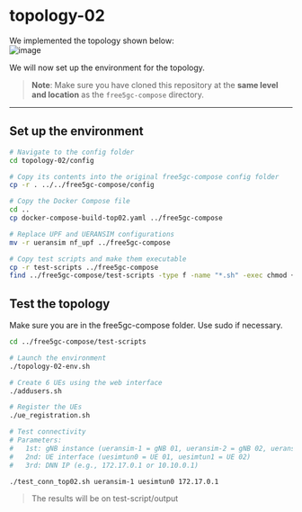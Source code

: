 # topology-02

We implemented the topology shown below:  
![image](https://github.com/user-attachments/assets/ae3f4298-d1d9-41e6-b1d1-df3025fc6f99)

We will now set up the environment for the topology.

> **Note**: Make sure you have cloned this repository at the **same level and location** as the `free5gc-compose` directory.

---

## Set up the environment

```bash
# Navigate to the config folder
cd topology-02/config 

# Copy its contents into the original free5gc-compose config folder
cp -r . ../../free5gc-compose/config

# Copy the Docker Compose file
cd ..
cp docker-compose-build-top02.yaml ../free5gc-compose

# Replace UPF and UERANSIM configurations
mv -r ueransim nf_upf ../free5gc-compose

# Copy test scripts and make them executable
cp -r test-scripts ../free5gc-compose
find ../free5gc-compose/test-scripts -type f -name "*.sh" -exec chmod +x {} \;
```

## Test the topology
Make sure you are in the free5gc-compose folder. Use sudo if necessary.
```bash
cd ../free5gc-compose/test-scripts

# Launch the environment
./topology-02-env.sh

# Create 6 UEs using the web interface
./addusers.sh

# Register the UEs
./ue_registration.sh

# Test connectivity
# Parameters:
#   1st: gNB instance (ueransim-1 = gNB 01, ueransim-2 = gNB 02, ueransim-3 = gNB 03)
#   2nd: UE interface (uesimtun0 = UE 01, uesimtun1 = UE 02)
#   3rd: DNN IP (e.g., 172.17.0.1 or 10.10.0.1)

./test_conn_top02.sh ueransim-1 uesimtun0 172.17.0.1
```

> The results will be on test-script/output
